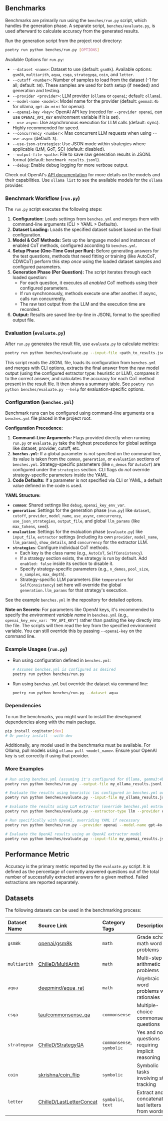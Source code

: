 ## Benchmarks

Benchmarks are primarily run using the `benches/run.py` script, which handles the generation phase.
A separate script, `benches/evaluate.py`, is used afterward to calculate accuracy from the generated results.

Run the generation script from the project root directory:

```bash
poetry run python benches/run.py [OPTIONS]
```

Available Options for `run.py`:

* `--dataset <name>`: Dataset to use (default: `gsm8k`). Available options: `gsm8k`, `multiarith`, `aqua`, `csqa`,
  `strategyqa`, `coin`, and `letter`.
* `--cutoff <number>`: Number of samples to load from the dataset (-1 for all; default: `50`). These samples are used
  for both setup (if needed) and generation and testing.
* `--provider <provider>`: LLM provider (`ollama` or `openai`; default: `ollama`).
* `--model-name <model>`: Model name for the provider (default: `gemma3:4b` for ollama, `gpt-4o-mini` for openai).
* `--openai-key <key>`: OpenAI API key (needed for `--provider openai`, can use `OPENAI_API_KEY` environment variable if
  it is set).
* `--use-async`: Use asynchronous execution for LLM calls (default: sync). Highly recommended for speed.
* `--concurrency <number>`: Max concurrent LLM requests when using `--use-async` (default: `3`).
* `--use-json-strategies`: Use JSON mode within strategies where applicable (LtM, GoT, SC) (default: disabled).
* `--output-file <path>`: File to save raw generation results in JSONL format (default: `benchmark_results.jsonl`).
* `--debug`: Enable debug logging for more verbose output.

Check out OpenAI's [API documentation](https://platform.openai.com/docs/api-reference) for more details on the models
and their capabilities. Use `ollama list` to see the available models for the `ollama` provider.

### Benchmark Workflow (`run.py`)

The `run.py` script executes the following steps:

1. **Configuration:** Loads settings from `benches.yml` and merges them with command-line arguments (CLI > YAML >
   Defaults).
2. **Dataset Loading:** Loads the specified dataset subset based on the final configuration.
3. **Model & CoT Methods:** Sets up the language model and instances of enabled CoT methods, configured according to
   `benches.yml`.
4. **Setup Phase (One-Time Cost per Run):** Before generating answers for the test questions, methods that need fitting
   or training (like AutoCoT, CDWCoT) perform this step *once* using the loaded dataset samples and configured
   parameters.
5. **Generation Phase (Per Question):** The script iterates through each loaded question:
    * For each question, it executes all *enabled* CoT methods using their configured parameters.
    * If run synchronously, methods execute one after another. If async, calls run concurrently.
    * The raw text output from the LLM and the execution time are recorded.
6. **Output:** Results are saved line-by-line in JSONL format to the specified output file.

### Evaluation (`evaluate.py`)

After `run.py` generates the result file, use `evaluate.py` to calculate metrics:

```bash
poetry run python benches/evaluate.py --input-file <path_to_results.jsonl> [EVAL_OPTIONS]
```

This script reads the JSONL file, loads its configuration from `benches.yml` and merges with CLI options, extracts the
final answer from the raw model output (using the configured extractor type: heuristic or LLM), compares it to the
correct answer, and calculates the accuracy for each CoT method present in the result file. It then shows a summary
table. See `poetry run python benches/evaluate.py --help` for evaluation-specific options.

### Configuration (`benches.yml`)

Benchmark runs can be configured using command-line arguments or a `benches.yml` file placed in the project root.

**Configuration Precedence:**

1. **Command-Line Arguments:** Flags provided directly when running `run.py` or `evaluate.py` take the highest
   precedence for global settings like dataset, provider, cutoff, etc.
2. **`benches.yml`:** If a global parameter is not specified on the command line, its value is taken from the `common`,
   `generation`, or `evaluation` sections of `benches.yml`. Strategy-specific parameters (like `n_demos` for `AutoCoT`)
   are configured under the `strategies` section. CLI flags do *not* override strategy-specific parameters inside the
   YAML.
3. **Code Defaults:** If a parameter is not specified via CLI or YAML, a default value defined in the code is used.

**YAML Structure:**

* **`common`**: Shared settings like `debug`, `openai_key_env_var`.
* **`generation`**: Settings for the generation phase (`run.py`) like `dataset`, `cutoff`, `provider`, `model_name`,
  `use_async`, `concurrency`, `use_json_strategies`, `output_file`, and global `llm_params` (like `max_tokens`, `seed`).
* **`evaluation`**: Settings for the evaluation phase (`evaluate.py`) like `input_file`, `extractor` settings (including
  its own `provider`, `model_name`, `llm_params`), `show_details`, and `concurrency` for the extractor LLM.
* **`strategies`**: Configure individual CoT methods.
    * Each key is the class name (e.g., `AutoCoT`, `SelfConsistency`).
    * If a strategy section exists, the strategy is run by default. Add `enabled: false` inside its section to disable
      it.
    * Specify strategy-specific parameters (e.g., `n_demos`, `pool_size`, `n_samples`, `max_depth`).
    * Strategy-specific LLM parameters (like `temperature` for `SelfConsistency`) set here will override the global
      `generation.llm_params` for that strategy's execution.

See the example `benches.yml` in the repository for detailed options.

**Note on Secrets:** For parameters like OpenAI keys, it's recommended to specify the *environment variable name* in
`benches.yml` (e.g., `openai_key_env_var: "MY_API_KEY"`) rather than pasting the key directly into the file. The scripts
will then read the key from the specified environment variable. You can still override this by passing `--openai-key` on
the command line.

### Example Usages (`run.py`)

* Run using configuration defined in `benches.yml`:
    ```bash
    # Assumes benches.yml is configured as desired
    poetry run python benches/run.py
    ```

* Run using `benches.yml` but override the dataset via command line:
    ```bash
    poetry run python benches/run.py --dataset aqua
    ```

### Dependencies

To run the benchmarks, you might want to install the development dependencies along with the main package.

```bash
pip install cogitator[dev]
# Or poetry install --with dev
```

Additionally, any model used in the benchmarks must be available. For Ollama, pull models using
`ollama pull <model_name>`. Ensure your OpenAI key is set correctly if using that provider.

### More Examples

```bash
# Run using benches.yml (assuming it's configured for Ollama, gemma3:4b, aqua, async, etc.)
poetry run python benches/run.py --output-file my_ollama_results.jsonl

# Evaluate the results using heuristic (as configured in benches.yml or default)
poetry run python benches/evaluate.py --input-file my_ollama_results.jsonl --show-details

# Evaluate the results using LLM extractor (override benches.yml extractor setting)
poetry run python benches/evaluate.py --extractor-type llm --provider ollama --model-name qwen2:7b --input-file my_ollama_results.jsonl

# Run specifically with OpenAI, overriding YAML if necessary
poetry run python benches/run.py --provider openai --model-name gpt-4o-mini --dataset csqa --cutoff 10 --use-async --output-file my_openai_results.jsonl

# Evaluate the OpenAI results using an OpenAI extractor model
poetry run python benches/evaluate.py --input-file my_openai_results.jsonl --extractor-type llm --provider openai --model-name gpt-4o-mini
```

## Performance Metric

Accuracy is the primary metric reported by the `evaluate.py` script. It is defined as the percentage of correctly
answered questions out of the total number of successfully extracted answers for a given method. Failed extractions are
reported separately.

## Datasets

The following datasets can be used in the benchmarking process:

| Dataset Name | Source Link                                                                          | Category Tags             | Description                                       |
|:-------------|:-------------------------------------------------------------------------------------|:--------------------------|:--------------------------------------------------|
| `gsm8k`      | [openai/gsm8k](https://huggingface.co/datasets/openai/gsm8k)                         | `math`                    | Grade school math word problems                   |
| `multiarith` | [ChilleD/MultiArith](https://huggingface.co/datasets/ChilleD/MultiArith)             | `math`                    | Multi-step arithmetic problems                    |
| `aqua`       | [deepmind/aqua_rat](https://huggingface.co/datasets/deepmind/aqua_rat)               | `math`                    | Algebraic word problems with rationales           |
| `csqa`       | [tau/commonsense_qa](https://huggingface.co/datasets/tau/commonsense_qa)             | `commonsense`             | Multiple-choice commonsense questions             |
| `strategyqa` | [ChilleD/StrategyQA](https://huggingface.co/datasets/ChilleD/StrategyQA)             | `commonsense`, `symbolic` | Yes and no questions requiring implicit reasoning |
| `coin`       | [skrishna/coin_flip](https://huggingface.co/datasets/skrishna/coin_flip)             | `symbolic`                | Symbolic tasks involving state tracking           |
| `letter`     | [ChilleD/LastLetterConcat](https://huggingface.co/datasets/ChilleD/LastLetterConcat) | `symbolic`, `text`        | Extract and concatenate last letters from words   |
